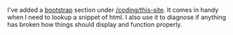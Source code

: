 I've added a [bootstrap](?node=/coding/this-site/bootstrap) section under [/coding/this-site](?node=/coding/this-site). It comes in handy when I need to lookup a snippet of html. I also use it to diagnose if anything has broken how things should display and function properly.